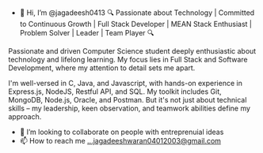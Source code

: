 - 👋 Hi, I’m @jagadeesh0413
🔍 Passionate about Technology | Committed to Continuous Growth | Full Stack Developer | MEAN Stack Enthusiast | Problem Solver | Leader | Team Player 🔍

Passionate and driven Computer Science student deeply enthusiastic about technology and lifelong learning. My focus lies in Full Stack and Software Development, where my attention to detail sets me apart.

I'm well-versed in C, Java, and Javascript, with hands-on experience in Express.js, NodeJS, Restful API, and SQL. My toolkit includes Git, MongoDB, Node.js, Oracle, and Postman. But it's not just about technical skills – my leadership, keen observation, and teamwork abilities define my approach.
- 💞️ I’m looking to collaborate on people with entreprenuial ideas
- 📫 How to reach me ...jagadeeshwaran04012003@gmail.com

<!---
jagadeesh0413/jagadeesh0413 is a ✨ special ✨ repository because its `README.md` (this file) appears on your GitHub profile.
You can click the Preview link to take a look at your changes.
--->
